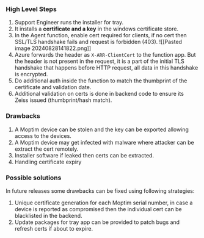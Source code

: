 ### High Level Steps
1. Support Engineer runs the installer for tray.
2. It installs a **certificate and a key** in the windows certificate store.
4. In the Agent function, enable cert required for clients, if no cert then SSL/TLS handshake fails and request is forbidden (403).
![[Pasted image 20240828141822.png]]
6. Azure forwards the header as `X-ARR-ClientCert` to the function app. But the header is not present in the request, it is a part of the initial TLS handshake that happens before HTTP request, all data in this handshake is encrypted.
7. Do additional auth inside the function to match the thumbprint of the certificate and validation date.
8. Additional validation on certs is done in backend code to ensure its Zeiss issued (thumbprint/hash match).

### Drawbacks
1. A Moptim device can be stolen and the key can be exported allowing access to the devices.
2. A Moptim device may get infected with malware where attacker can be extract the cert remotely.
3. Installer software if leaked then certs can be extracted.
4. Handling certificate expiry

### Possible solutions
In future releases some drawbacks can be fixed using following strategies:
1. Unique certificate generation for each Moptim serial number, in case a device is reported as compromised then the individual cert can be blacklisted in the backend.
2. Update packages for tray app can be provided to patch bugs and refresh certs if about to expire.